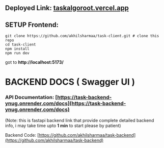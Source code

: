  ## Deployed Link: [taskalgoroot.vercel.app](https://taskalgoroot.vercel.app/)


## SETUP Frontend:  
```
git clone https://github.com/akhilsharmaa/task-client.git # clone this repo
cd task-client 
npm install 
npm run dev
```

got to **http://localhost:5173/**

# BACKEND DOCS ( Swagger UI )  

### **API Documentation**: [https://task-backend-ynug.onrender.com/docs](https://task-backend-ynug.onrender.com/docs)

(Note: this is fastapi backend link that provide complete detailed backend info, i may take time upto **1 min** to start please by patient) 

Backend Code: [https://github.com/akhilsharmaa/task-backend](https://github.com/akhilsharmaa/task-backend)
